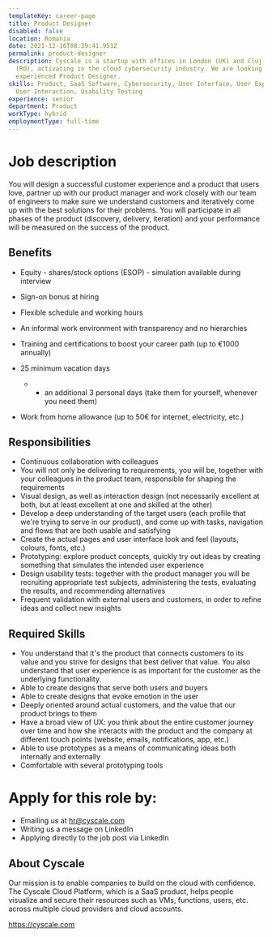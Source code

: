 ```yaml
---
templateKey: career-page
title: Product Designer
disabled: false
location: Romania
date: 2021-12-16T08:39:41.951Z
permalink: product-designer
description: Cyscale is a startup with offices in London (UK) and Cluj-Napoca
  (RO), activating in the cloud cybersecurity industry. We are looking for an
  experienced Product Designer.
skills: Product, SaaS Software, Cybersecurity, User Interface, User Experience,
  User Interaction, Usability Testing
experience: senior
department: Product
workType: hybrid
employmentType: full-time
---
```

# Job description

You will design a successful customer experience and a product that users love, partner up with our product manager and work closely with our team of engineers to make sure we understand customers and iteratively come up with the best solutions for their problems. You will participate in all phases of the product (discovery, delivery, iteration) and your performance will be measured on the success of the product.

## Benefits

* Equity - shares/stock options (ESOP) - simulation available during interview
* Sign-on bonus at hiring
* Flexible schedule and working hours
* An informal work environment with transparency and no hierarchies
* Training and certifications to boost your career path (up to €1000 annually)
* 25 minimum vacation days

  * + an additional 3 personal days (take them for yourself, whenever you need them)
* Work from home allowance (up to 50€ for internet, electricity, etc.)

## Responsibilities

* Continuous collaboration with colleagues
* You will not only be delivering to requirements, you will be, together with your colleagues in the product team, responsible for shaping the requirements
* Visual design, as well as interaction design (not necessarily excellent at both, but at least excellent at one and skilled at the other)
* Develop a deep understanding of the target users (each profile that we're trying to serve in our product), and come up with tasks, navigation and flows that are both usable and satisfying
* Create the actual pages and user interface look and feel (layouts, colours, fonts, etc.)
* Prototyping: explore product concepts, quickly try out ideas by creating something that simulates the intended user experience
* Design usability tests: together with the product manager you will be recruiting appropriate test subjects, administering the tests, evaluating the results, and recommending alternatives
* Frequent validation with external users and customers, in order to refine ideas and collect new insights

## Required Skills

* You understand that it's the product that connects customers to its value and you strive for designs that best deliver that value. You also understand that user experience is as important for the customer as the underlying functionality.
* Able to create designs that serve both users and buyers
* Able to create designs that evoke emotion in the user
* Deeply oriented around actual customers, and the value that our product brings to them
* Have a broad view of UX: you think about the entire customer journey over time and how she interacts with the product and the company at different touch points (website, emails, notifications, app, etc.)
* Able to use prototypes as a means of communicating ideas both internally and externally
* Comfortable with several prototyping tools

# Apply for this role by:

* Emailing us at [hr@cyscale.com](mailto:hr@cyscale.com)
* Writing us a message on LinkedIn
* Applying directly to the job post via LinkedIn

## About Cyscale

Our mission is to enable companies to build on the cloud with confidence. The Cyscale Cloud Platform, which is a SaaS product, helps people visualize and secure their resources such as VMs, functions, users, etc. across multiple cloud providers and cloud accounts.

https://cyscale.com